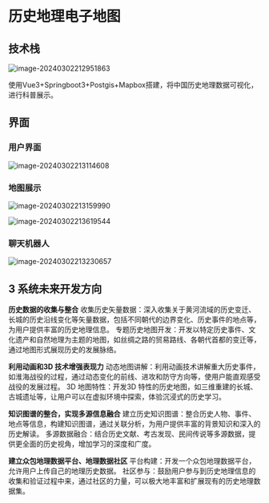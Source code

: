 



# 历史地理电子地图

## 技术栈

![image-20240302212951863](https://s2.loli.net/2024/03/02/mzSQK7Jstn4X1hB.png)

使用Vue3+Springboot3+Postgis+Mapbox搭建，将中国历史地理数据可视化，进行科普展示。



## 界面

### 用户界面

![image-20240302213114608](https://s2.loli.net/2024/03/02/CGDOmjioxTbIg9E.png)

###  地图展示

![image-20240302213159990](https://s2.loli.net/2024/03/02/W49QRc2yFHbq3Ek.png)

![image-20240302213619544](https://s2.loli.net/2024/03/02/HdlKq9CzBoe6p3n.png)



### 聊天机器人

![image-20240302213230657](https://s2.loli.net/2024/03/02/XZnzaIgbPiTlcBR.png)



## 3 系统未来开发方向

**历史数据的收集与整合**
收集历史矢量数据：深入收集关于黄河流域的历史变迁、长城的历史沿线变化等矢量数据，包括不同朝代的边界变化、历史事件的地点等，为用户提供丰富的历史地理信息。
专题历史地图开发：开发以特定历史事件、文化遗产和自然地理为主题的地图，如丝绸之路的贸易路线、各朝代首都的变迁等，通过地图形式展现历史的发展脉络。

**利用动画和3D 技术增强表现力**
动态地图讲解：利用动画技术讲解重大历史事件，如淮海战役的过程，通过动态变化的前线、进攻和防守方向等，使用户能直观感受战役的发展过程。
3D 地图特性：开发3D 特性的历史地图，如三维重建的长城、古城遗址等，让用户可以在虚拟环境中探索，体验沉浸式的历史学习。

**知识图谱的整合，实现多源信息融合**
建立历史知识图谱：整合历史人物、事件、地点等信息，构建知识图谱，通过关联分析，为用户提供丰富的背景知识和深入的历史解读。
多源数据融合：结合历史文献、考古发现、民间传说等多源数据，提供更全面的历史视角，增加学习的深度和广度。

**建立众包地理数据平台、地理数据社区**
平台构建：开发一个众包地理数据平台，允许用户上传自己的地理历史数据。
社区参与：鼓励用户参与到历史地理信息的收集和验证过程中来，通过社区的力量，可以极大地丰富和扩展现有的历史地理数据集。